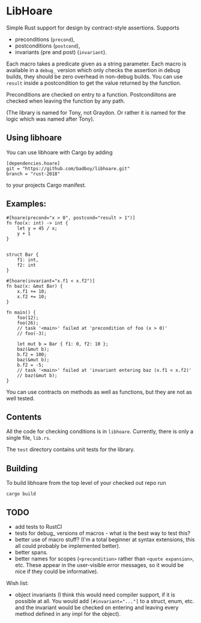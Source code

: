 # LibHoare

Simple Rust support for design by contract-style assertions. Supports
* preconditions (`precond`),
* postconditions (`postcond`),
* invariants (pre and post)  (`invariant`).

Each macro takes a predicate given as a string parameter. Each macro is
available in a `debug_` version which only checks the assertion in debug builds,
they should be zero overhead in non-debug builds. You can use `result` inside a
postcondition to get the value returned by the function.

Preconditions are checked on entry to a function. Postcondiitons are checked when
leaving the function by any path.

(The library is named for Tony, not Graydon. Or rather it is named for the logic
which was named after Tony).


## Using libhoare

You can use libhoare with Cargo by adding

```
[dependencies.hoare]
git = "https://github.com/badboy/libhoare.git"
branch = "rust-2018"
```

to your projects Cargo manifest.

## Examples:

```
#[hoare(precond="x > 0", postcond="result > 1")]
fn foo(x: int) -> int {
    let y = 45 / x;
    y + 1
}


struct Bar {
    f1: int,
    f2: int
}

#[hoare(invariant="x.f1 < x.f2")]
fn baz(x: &mut Bar) {
    x.f1 += 10;
    x.f2 += 10;
}

fn main() {
    foo(12);
    foo(26);
    // task '<main>' failed at 'precondition of foo (x > 0)'
    // foo(-3);

    let mut b = Bar { f1: 0, f2: 10 };
    baz(&mut b);
    b.f2 = 100;
    baz(&mut b);
    b.f2 = -5;
    // task '<main>' failed at 'invariant entering baz (x.f1 < x.f2)'
    // baz(&mut b);
}
```

You can use contracts on methods as well as functions, but they are not as well
tested.


## Contents

All the code for checking conditions is in `libhoare`. Currently, there is only
a single file, `lib.rs`.

The `test` directory contains unit tests for the library.

## Building

To build libhoare from the top level of your checked out repo run

```
cargo build
```

## TODO

* add tests to RustCI
* tests for debug_ versions of macros - what is the best way to test this?
* better use of macro stuff? (I'm a total beginner at syntax extensions, this all
could probably be implemented better).
* better spans.
* better names for scopes (`<precondition>` rather than `<quote expansion>`, etc.
These appear in the user-visible error messages, so it would be nice if they could
be informative).

Wish list:

* object invariants (I think this would need compiler support, if it is possible
at all. You would add `[#invariant="..."]` to a struct, enum, etc. and the
invariant would be checked on entering and leaving every method defined in any
impl for the object).

